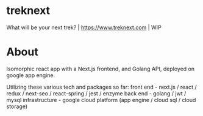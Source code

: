 # treknext

What will be your next trek? | https://www.treknext.com | WIP

# About

Isomorphic react app with a Next.js frontend, and Golang API, deployed on google app engine.

Utilizing these various tech and packages so far:
front end - next.js / react / redux / next-seo / react-spring / jest / enzyme
back end - golang / jwt / mysql
infrastructure - google cloud platform (app engine / cloud sql / cloud storage)
